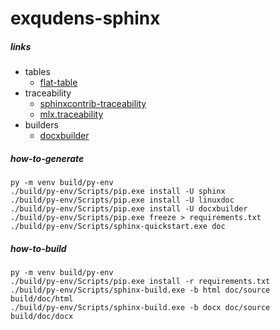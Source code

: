 # exqudens-sphinx

##### links
- tables
    - [flat-table](https://koen.vervloesem.eu/blog/using-flat-tables-in-restructuredtext-with-sphinx-for-column-and-row-spans)
- traceability
    - [sphinxcontrib-traceability](https://pypi.org/project/sphinxcontrib-traceability)
    - [mlx.traceability](https://melexis.github.io/sphinx-traceability-extension/readme.html)
- builders
    - [docxbuilder](https://docxbuilder.readthedocs.io/en/latest/docxbuilder.html)

##### how-to-generate
```
py -m venv build/py-env
./build/py-env/Scripts/pip.exe install -U sphinx
./build/py-env/Scripts/pip.exe install -U linuxdoc
./build/py-env/Scripts/pip.exe install -U docxbuilder
./build/py-env/Scripts/pip.exe freeze > requirements.txt
./build/py-env/Scripts/sphinx-quickstart.exe doc
```


##### how-to-build
```
py -m venv build/py-env
./build/py-env/Scripts/pip.exe install -r requirements.txt
./build/py-env/Scripts/sphinx-build.exe -b html doc/source build/doc/html
./build/py-env/Scripts/sphinx-build.exe -b docx doc/source build/doc/docx
```
